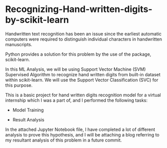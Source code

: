 # Recognizing-Hand-written-digits-by-scikit-learn

Handwritten text recognition has been an issue since the earliest automatic computers were required to distinguish individual characters in handwritten manuscripts.

Python provides a solution for this problem by the use of the package, scikit-learn.

In this ML Analysis, we will be using Support Vector Machine (SVM) Supervised Algorithm to recognize hand written digits from built-in dataset within scikit-learn. We will use the Support Vector Classification (SVC) for this purpose.

This is a basic project for hand written digits recognition model for a virtual internship which I was a part of, and I performed the following tasks:

- Model Training

- Result Analysis



In the attached Jupyter Notebook file, I have completed a lot of different analysis to prove this hypothesis, and I will be attaching a blog referring to my resultant analysis of this problem in a future commit.
